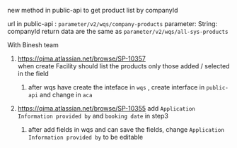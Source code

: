new method in public-api to  get product list by companyId

url in public-api :   `parameter/v2/wqs/company-products` 
parameter:  String: companyId
return data are the same as `parameter/v2/wqs/all-sys-products`  

With Binesh team
1. https://qima.atlassian.net/browse/SP-10357   
	when create Facility should list the products only those added / selected in the field
	1. after wqs have create the inteface in `wqs` , create interface in `public-api` and change in `aca`

2. https://qima.atlassian.net/browse/SP-10355 
	add `Application Information provided by` and `booking date` in step3
	1. after add fields in wqs and can save the fields, change `Application Information provided by`  to be editable
